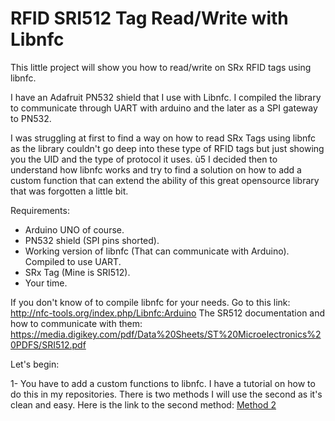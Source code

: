 # RFID SRI512 Tag Read/Write with Libnfc

This little project will show you how to read/write on SRx RFID tags using libnfc.

I have an Adafruit PN532 shield that I use with Libnfc. I compiled the library to communicate through UART with arduino and the later as a SPI gateway to PN532. 

I was struggling at first to find a way on how to read SRx Tags using libnfc as the library couldn't go deep into these type of RFID tags but just showing you the UID and the type of protocol it uses.
ù5
I decided then to understand how libnfc works and try to find a solution on how to add a custom function that can extend the ability of this great opensource library that was forgotten a little bit.

Requirements:

- Arduino UNO of course.
- PN532 shield (SPI pins shorted).
- Working version of libnfc (That can communicate with Arduino). Compiled to use UART.
- SRx Tag (Mine is SRI512).
- Your time.

If you don't know of to compile libnfc for your needs. Go to this link: http://nfc-tools.org/index.php/Libnfc:Arduino
The SR512 documentation and how to communicate with them: https://media.digikey.com/pdf/Data%20Sheets/ST%20Microelectronics%20PDFS/SRI512.pdf

Let's begin:

1- You have to add a custom functions to libnfc. I have a tutorial on how to do this in my repositories. There is two methods I will use the second as it's clean and easy. Here is the link to the second method: [Method 2](Custom_function_method_2.md)


